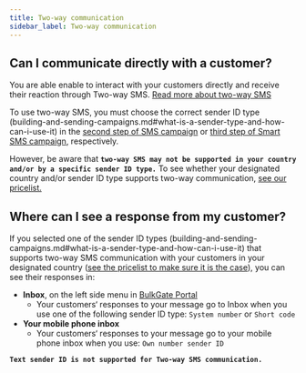 ```yaml
---
title: Two-way communication
sidebar_label: Two-way communication
---
```


## Can I communicate directly with a customer?
You are able enable to interact with your customers directly and receive their reaction through Two-way SMS. [Read more about two-way SMS](https://www.bulkgate.com/en/solutions/two-way-sms/)

To use two-way SMS, you must choose the correct sender ID type (building-and-sending-campaigns.md#what-is-a-sender-type-and-how-can-i-use-it) in the [second step of SMS campaign](building-and-sending-campaigns.md#how-do-i-create-and-send-sms-campaign-on-bulkgate) or [third step of Smart SMS campaign](building-and-sending-campaigns.md#how-do-i-create-and-send-smart-sms-campaign-on-bulkgate), respectively.

However, be aware that **`two-way SMS may not be supported in your country and/or by a specific sender ID type.`** To see whether your designated country and/or sender ID type supports two-way communication, [see our pricelist.](https://www.bulkgate.com/en/pricing/)

## Where can I see a response from my customer?
If you selected one of the sender ID types (building-and-sending-campaigns.md#what-is-a-sender-type-and-how-can-i-use-it) that supports two-way SMS communication with your customers in your designated country ([see the pricelist to make sure it is the case](https://www.bulkgate.com/en/pricing/)), you can see their responses in: 

-	**Inbox**, on the left side menu in [BulkGate Portal](https://portal.bulkgate.com/)
    - Your customers‘ responses to your message go to Inbox when you use one of the following sender ID type: `System number` or `Short code`
-	**Your mobile phone inbox**
    - Your customers‘ responses to your message go to your mobile phone inbox when you use: `Own number sender ID`

**`Text sender ID is not supported for Two-way SMS communication.`**
